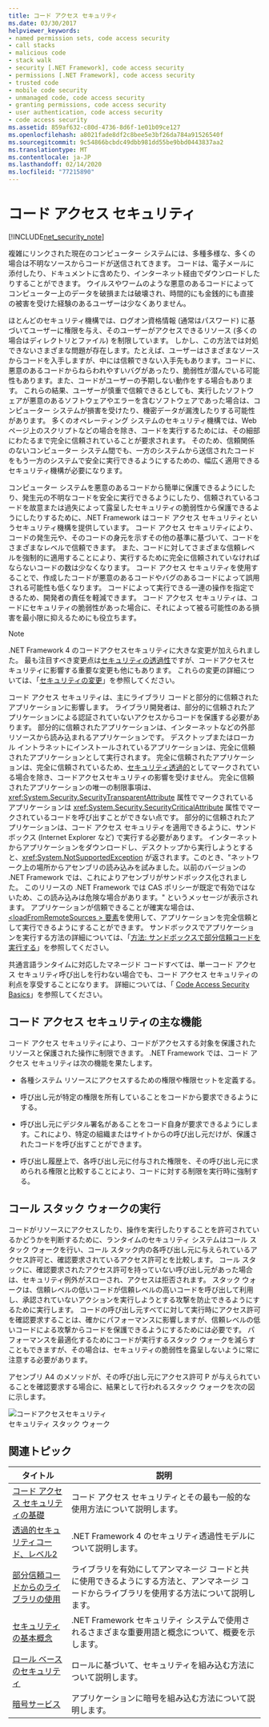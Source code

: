 ```yaml
---
title: コード アクセス セキュリティ
ms.date: 03/30/2017
helpviewer_keywords:
- named permission sets, code access security
- call stacks
- malicious code
- stack walk
- security [.NET Framework], code access security
- permissions [.NET Framework], code access security
- trusted code
- mobile code security
- unmanaged code, code access security
- granting permissions, code access security
- user authentication, code access security
- code access security
ms.assetid: 859af632-c80d-4736-8d6f-1e01b09ce127
ms.openlocfilehash: a8021fade8df2c8bee5e3bf26da784a91526540f
ms.sourcegitcommit: 9c54866bcbdc49dbb981dd55be9bbd0443837aa2
ms.translationtype: MT
ms.contentlocale: ja-JP
ms.lasthandoff: 02/14/2020
ms.locfileid: "77215890"
---
```

# <a name="code-access-security"></a>コード アクセス セキュリティ
[!INCLUDE[net_security_note](../../../includes/net-security-note-md.md)]  
  
 複雑にリンクされた現在のコンピューター システムには、多種多様な、多くの場合は不明なソースからコードが送信されてきます。 コードは、電子メールに添付したり、ドキュメントに含めたり、インターネット経由でダウンロードしたりすることができます。 ウイルスやワームのような悪意のあるコードによってコンピューター上のデータを破損または破壊され、時間的にも金銭的にも直接の被害を受けた経験のあるユーザーは少なくありません。  
  
 ほとんどのセキュリティ機構では、ログオン資格情報 (通常はパスワード) に基づいてユーザーに権限を与え、そのユーザーがアクセスできるリソース (多くの場合はディレクトリとファイル) を制限しています。 しかし、この方法では対処できないさまざまな問題が存在します。たとえば、ユーザーはさまざまなソースからコードを入手しますが、中には信頼できない入手先もあります。コードに、悪意のあるコードからねらわれやすいバグがあったり、脆弱性が潜んでいる可能性もあります。また、コードがユーザーの予期しない動作をする場合もあります。 これらの結果、ユーザーが慎重で信頼できるとしても、実行したソフトウェアが悪意のあるソフトウェアやエラーを含むソフトウェアであった場合は、コンピューター システムが損害を受けたり、機密データが漏洩したりする可能性があります。 多くのオペレーティング システムのセキュリティ機構では、Web ページ上のスクリプトなどの場合を除き、コードを実行するためには、その細部にわたるまで完全に信頼されていることが要求されます。 そのため、信頼関係のないコンピューター システム間でも、一方のシステムから送信されたコードをもう一方のシステムで安全に実行できるようにするための、幅広く適用できるセキュリティ機構が必要になります。  
  
 コンピューター システムを悪意のあるコードから簡単に保護できるようにしたり、発生元の不明なコードを安全に実行できるようにしたり、信頼されているコードを故意または過失によって露呈したセキュリティの脆弱性から保護できるようにしたりするために、.NET Framework はコード アクセス セキュリティというセキュリティ機構を提供しています。 コード アクセス セキュリティにより、コードの発生元や、そのコードの身元を示すその他の基準に基づいて、コードをさまざまなレベルで信頼できます。 また、コードに対してさまざまな信頼レベルを強制的に適用することにより、実行するために完全に信頼されていなければならないコードの数は少なくなります。 コード アクセス セキュリティを使用することで、作成したコードが悪意のあるコードやバグのあるコードによって誤用される可能性も低くなります。 コードによって実行できる一連の操作を指定できるため、開発者の責任を軽減できます。 コード アクセス セキュリティは、コードにセキュリティの脆弱性があった場合に、それによって被る可能性のある損害を最小限に抑えるためにも役立ちます。  
  
> [!NOTE]
> .NET Framework 4 のコードアクセスセキュリティに大きな変更が加えられました。 最も注目すべき変更点は[セキュリティの透過性](security-transparent-code.md)ですが、コードアクセスセキュリティに影響する重要な変更も他にもあります。 これらの変更の詳細については、「[セキュリティの変更](../security/security-changes.md)」を参照してください。  
  
 コード アクセス セキュリティは、主にライブラリ コードと部分的に信頼されたアプリケーションに影響します。 ライブラリ開発者は、部分的に信頼されたアプリケーションによる認証されていないアクセスからコードを保護する必要があります。 部分的に信頼されたアプリケーションは、インターネットなどの外部リソースから読み込まれるアプリケーションです。 デスクトップまたはローカル イントラネットにインストールされているアプリケーションは、完全に信頼されたアプリケーションとして実行されます。 完全に信頼されたアプリケーションは、完全に信頼されているため、[セキュリティ透過的](security-transparent-code.md)としてマークされている場合を除き、コードアクセスセキュリティの影響を受けません。 完全に信頼されたアプリケーションの唯一の制限事項は、<xref:System.Security.SecurityTransparentAttribute> 属性でマークされているアプリケーションは <xref:System.Security.SecurityCriticalAttribute> 属性でマークされているコードを呼び出すことができない点です。 部分的に信頼されたアプリケーションは、コード アクセス セキュリティを適用できるように、サンドボックス (Internet Explorer など) で実行する必要があります。 インターネットからアプリケーションをダウンロードし、デスクトップから実行しようとすると、<xref:System.NotSupportedException> が返されます。このとき、"ネットワーク上の場所からアセンブリの読み込みを試みました。以前のバージョンの .NET Framework では、これによりアセンブリがサンドボックス化されました。 このリリースの .NET Framework では CAS ポリシーが既定で有効ではないため、この読み込みは危険な場合があります。" というメッセージが表示されます。 アプリケーションが信頼できることが確実な場合は、 [\<loadFromRemoteSources > 要素](../configure-apps/file-schema/runtime/loadfromremotesources-element.md)を使用して、アプリケーションを完全信頼として実行できるようにすることができます。 サンドボックスでアプリケーションを実行する方法の詳細については、「[方法: サンドボックスで部分信頼コードを実行する](how-to-run-partially-trusted-code-in-a-sandbox.md)」を参照してください。  
  
 共通言語ランタイムに対応したマネージド コードすべては、単一コード アクセス セキュリティ呼び出しを行わない場合でも、コード アクセス セキュリティの利点を享受することになります。 詳細については、「 [Code Access Security Basics](code-access-security-basics.md)」を参照してください。  
  
<a name="key_functions"></a>   
## <a name="key-functions-of-code-access-security"></a>コード アクセス セキュリティの主な機能  
 コード アクセス セキュリティにより、コードがアクセスする対象を保護されたリソースと保護された操作に制限できます。 .NET Framework では、コード アクセス セキュリティは次の機能を果たします。  
  
- 各種システム リソースにアクセスするための権限や権限セットを定義する。  
  
- 呼び出し元が特定の権限を所有していることをコードから要求できるようにする。  
  
- 呼び出し元にデジタル署名があることをコード自身が要求できるようにします。これにより、特定の組織またはサイトからの呼び出し元だけが、保護されたコードを呼び出すことができます。  
  
- 呼び出し履歴上で、各呼び出し元に付与された権限を、その呼び出し元に求められる権限と比較することにより、コードに対する制限を実行時に強制する。  
  
<a name="walking_the_call_stack"></a>   
## <a name="walking-the-call-stack"></a>コール スタック ウォークの実行  
 コードがリソースにアクセスしたり、操作を実行したりすることを許可されているかどうかを判断するために、ランタイムのセキュリティ システムはコール スタック ウォークを行い、コール スタック内の各呼び出し元に与えられているアクセス許可と、確認要求されているアクセス許可とを比較します。 コール スタックに、確認要求されたアクセス許可を持っていない呼び出し元があった場合は、セキュリティ例外がスローされ、アクセスは拒否されます。 スタック ウォークは、信頼レベルの低いコードが信頼レベルの高いコードを呼び出して利用し、承認されていないアクションを実行しようとする攻撃を防止できるようにするために実行します。 コードの呼び出し元すべてに対して実行時にアクセス許可を確認要求することは、確かにパフォーマンスに影響しますが、信頼レベルの低いコードによる攻撃からコードを保護できるようにするためには必要です。 パフォーマンスを最適化するためにコードが実行するスタック ウォークを減らすこともできますが、その場合は、セキュリティの脆弱性を露呈しないように常に注意する必要があります。  
  
 アセンブリ A4 のメソッドが、その呼び出し元にアクセス許可 P が与えられていることを確認要求する場合に、結果として行われるスタック ウォークを次の図に示します。  
  
 ![コードアクセスセキュリティ](media/slide-10a.gif "slide_10a")  
セキュリティ スタック ウォーク  
  
<a name="related_topics"></a>   
## <a name="related-topics"></a>関連トピック  
  
|タイトル|説明|  
|-----------|-----------------|  
|[コード アクセス セキュリティの基礎](code-access-security-basics.md)|コード アクセス セキュリティとその最も一般的な使用方法について説明します。|  
|[透過的セキュリティコード、レベル2](security-transparent-code-level-2.md)|.NET Framework 4 のセキュリティ透過性モデルについて説明します。|  
|[部分信頼コードからのライブラリの使用](using-libraries-from-partially-trusted-code.md)|ライブラリを有効にしてアンマネージ コードと共に使用できるようにする方法と、アンマネージ コードからライブラリを使用する方法について説明します。|  
|[セキュリティの基本概念](../../standard/security/key-security-concepts.md)|.NET Framework セキュリティ システムで使用されるさまざまな重要用語と概念について、概要を示します。|  
|[ロール ベースのセキュリティ](../../standard/security/role-based-security.md)|ロールに基づいて、セキュリティを組み込む方法について説明します。|  
|[暗号サービス](../../standard/security/cryptographic-services.md)|アプリケーションに暗号を組み込む方法について説明します。|
